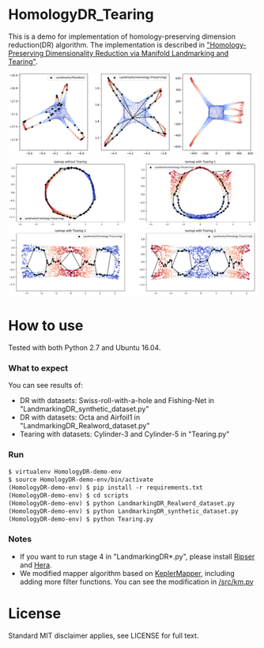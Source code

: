 # HomologyDR_Tearing

This is a demo for implementation of homology-preserving dimension reduction(DR) algorithm. The implementation is described in ["Homology-Preserving Dimensionality Reduction via Manifold Landmarking and Tearing"](https://arxiv.org/pdf/1806.08460.pdf).

<center><img src="octa.png" width="512"></center>
<center><img src="tearing.png" width="512"></center>

# How to use

Tested with both Python 2.7 and Ubuntu 16.04.

### What to expect

You can see results of:
- DR with datasets: Swiss-roll-with-a-hole and Fishing-Net in "LandmarkingDR_synthetic_dataset.py"
- DR with datasets: Octa and Airfoil1 in "LandmarkingDR_Realword_dataset.py"
- Tearing with datasets: Cylinder-3 and Cylinder-5 in "Tearing.py"

### Run

    $ virtualenv HomologyDR-demo-env
    $ source HomologyDR-demo-env/bin/activate
    (HomologyDR-demo-env) $ pip install -r requirements.txt
    (HomologyDR-demo-env) $ cd scripts
    (HomologyDR-demo-env) $ python LandmarkingDR_Realword_dataset.py
    (HomologyDR-demo-env) $ python LandmarkingDR_synthetic_dataset.py
    (HomologyDR-demo-env) $ python Tearing.py

### Notes

- If you want to run stage 4 in "LandmarkingDR*.py", please install [Ripser](https://github.com/Ripser/ripser) and [Hera](https://bitbucket.org/grey_narn/hera).
- We modified mapper algorithm based on [KeplerMapper](https://github.com/MLWave/kepler-mapper), including adding more filter functions. You can see the modification in [/src/km.py](https://github.com/LynneYan/HomologyDR_Tearing/blob/master/src/km.py)


# License

Standard MIT disclaimer applies, see LICENSE for full text.
